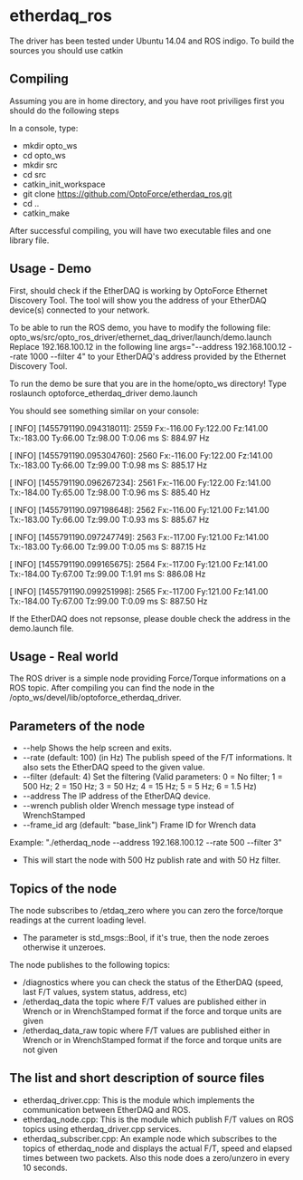 # etherdaq_ros
The driver has been tested under Ubuntu 14.04 and ROS indigo.
To build the sources you should use catkin


Compiling
---------
Assuming you are in home directory, and you have root priviliges first you should do the following steps

In a console, type:

 * mkdir opto_ws
 * cd opto_ws
 * mkdir src
 * cd src
 * catkin_init_workspace
 * git clone https://github.com/OptoForce/etherdaq_ros.git
 * cd ..
 * catkin_make

After successful compiling, you will have two executable files and one library file.


Usage - Demo
------------

First, should check if the EtherDAQ is working by OptoForce Ethernet Discovery Tool. The tool will 
show you the address of your EtherDAQ device(s) connected to your network.

To be able to run the ROS demo, you have to modify the following file: 
opto_ws/src/opto_ros_driver/ethernet_daq_driver/launch/demo.launch
Replace 192.168.100.12 in the following line args="--address 192.168.100.12 --rate 1000 --filter 4"
to your EtherDAQ's address provided by the Ethernet Discovery Tool.

To run the demo be sure that you are in the home/opto_ws directory!
Type roslaunch optoforce_etherdaq_driver demo.launch

You should see something similar on your console:


[ INFO] [1455791190.094318011]: 2559 Fx:-116.00 Fy:122.00 Fz:141.00 Tx:-183.00 Ty:66.00 Tz:98.00 T:0.06 ms S: 884.97 Hz

[ INFO] [1455791190.095304760]: 2560 Fx:-116.00 Fy:122.00 Fz:141.00 Tx:-183.00 Ty:66.00 Tz:99.00 T:0.98 ms S: 885.17 Hz

[ INFO] [1455791190.096267234]: 2561 Fx:-116.00 Fy:122.00 Fz:141.00 Tx:-184.00 Ty:65.00 Tz:98.00 T:0.96 ms S: 885.40 Hz

[ INFO] [1455791190.097198648]: 2562 Fx:-116.00 Fy:121.00 Fz:141.00 Tx:-183.00 Ty:66.00 Tz:99.00 T:0.93 ms S: 885.67 Hz

[ INFO] [1455791190.097247749]: 2563 Fx:-117.00 Fy:121.00 Fz:141.00 Tx:-183.00 Ty:66.00 Tz:99.00 T:0.05 ms S: 887.15 Hz

[ INFO] [1455791190.099165675]: 2564 Fx:-117.00 Fy:121.00 Fz:141.00 Tx:-184.00 Ty:67.00 Tz:99.00 T:1.91 ms S: 886.08 Hz

[ INFO] [1455791190.099251998]: 2565 Fx:-117.00 Fy:121.00 Fz:141.00 Tx:-184.00 Ty:67.00 Tz:99.00 T:0.09 ms S: 887.50 Hz


If the EtherDAQ does not repsonse, please double check the address in the demo.launch file.




Usage - Real world
------------------


The ROS driver is a simple node providing Force/Torque informations on a ROS topic.
After compiling you can find the node in the /opto_ws/devel/lib/optoforce_etherdaq_driver.



Parameters of the node
----------------------
* --help Shows the help screen and exits.
* --rate (default: 100) (in Hz) The publish speed of the F/T informations. It also sets the EtherDAQ speed to the given value. 
* --filter (default: 4) Set the filtering (Valid parameters: 0 = No filter; 1 = 500 Hz; 2 = 150 Hz; 3 = 50 Hz; 4 = 15 Hz; 5 = 5 Hz; 6 = 1.5 Hz)
* --address The IP address of the EtherDAQ device.
* --wrench  publish older Wrench message type instead of WrenchStamped
* --frame_id arg (default: "base_link") Frame ID for Wrench data


Example: 
 "./etherdaq_node --address 192.168.100.12 --rate 500 --filter 3"
* This will start the node with 500 Hz publish rate and with 50 Hz filter.


Topics of the node
------------------
The node subscribes to /etdaq_zero where you can zero the force/torque readings at the current loading level.
 * The parameter is std_msgs::Bool, if it's true, then the node zeroes otherwise it unzeroes.

The node publishes to the following topics:
*   /diagnostics where you can check the status of the EtherDAQ (speed, last F/T values, system status, address, etc)
*   /etherdaq_data the topic where F/T values are published either in Wrench or in WrenchStamped format if the force and torque units are given 
*   /etherdaq_data_raw topic where F/T values are published either in Wrench or in WrenchStamped format if the force and torque units are not given



The list and short description of source files
----------------------------------------------

* etherdaq_driver.cpp: 	   This is the module which implements the communication between EtherDAQ and ROS.
* etherdaq_node.cpp: 	   This is the module which publish F/T values on ROS topics using etherdaq_driver.cpp 
                           services.
* etherdaq_subscriber.cpp: An example node which subscribes to the topics of etherdaq_node and displays
                           the actual F/T, speed and elapsed times between two packets. Also this node 
                           does a zero/unzero in every 10 seconds.
